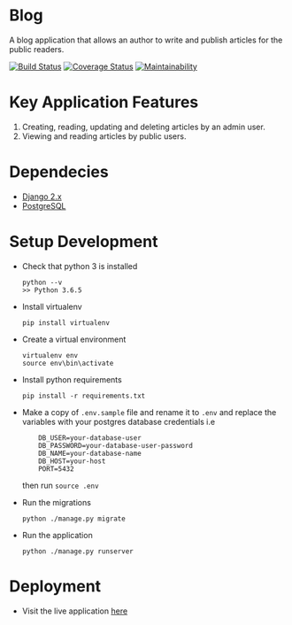 # Blog

A blog application that allows an author to write and publish articles for the public readers.

[![Build Status](https://travis-ci.com/solnsubuga/blog.svg?branch=develop)](https://travis-ci.com/solnsubuga/blog) [![Coverage Status](https://coveralls.io/repos/github/solnsubuga/blog/badge.svg?branch=ch-setup-continous-integration)](https://coveralls.io/github/solnsubuga/blog?branch=develop) [![Maintainability](https://api.codeclimate.com/v1/badges/218f4c91b3446c222a10/maintainability)](https://codeclimate.com/github/solnsubuga/blog/maintainability)

# Key Application Features

1. Creating, reading, updating and deleting articles by an admin user.
2. Viewing and reading articles by public users.

# Dependecies

- [Django 2.x](https://www.djangoproject.com/)
- [PostgreSQL](https://www.postgresql.org/)

# Setup Development

- Check that python 3 is installed

  ```
  python --v
  >> Python 3.6.5
  ```

- Install virtualenv

  ```
  pip install virtualenv
  ```

- Create a virtual environment

  ```
  virtualenv env
  source env\bin\activate
  ```

- Install python requirements

  ```
  pip install -r requirements.txt
  ```

- Make a copy of `.env.sample` file and rename it to `.env` and replace the variables with your postgres database credentials i.e

  ```
      DB_USER=your-database-user
      DB_PASSWORD=your-database-user-password
      DB_NAME=your-database-name
      DB_HOST=your-host
      PORT=5432
  ```

  then run `source .env`

- Run the migrations

  ```
  python ./manage.py migrate
  ```

- Run the application

  ```
  python ./manage.py runserver
  ```

# Deployment

- Visit the live application [here](https://authors-app.herokuapp.com)
